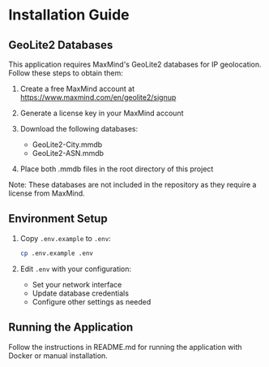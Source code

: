 # Installation Guide

## GeoLite2 Databases

This application requires MaxMind's GeoLite2 databases for IP geolocation. Follow these steps to obtain them:

1. Create a free MaxMind account at https://www.maxmind.com/en/geolite2/signup

2. Generate a license key in your MaxMind account

3. Download the following databases:
   - GeoLite2-City.mmdb
   - GeoLite2-ASN.mmdb

4. Place both .mmdb files in the root directory of this project

Note: These databases are not included in the repository as they require a license from MaxMind.

## Environment Setup

1. Copy `.env.example` to `.env`:
   ```bash
   cp .env.example .env
   ```

2. Edit `.env` with your configuration:
   - Set your network interface
   - Update database credentials
   - Configure other settings as needed

## Running the Application

Follow the instructions in README.md for running the application with Docker or manual installation. 